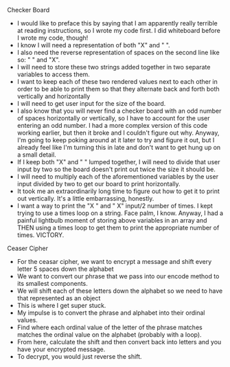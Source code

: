 Checker Board
- I would like to preface this by saying that I am apparently really terrible at reading instructions, so I wrote my code first. I did whiteboard before I wrote my code, though!
- I know I will need a representation of both "X" and " ".
- I also need the reverse representation of spaces on the second line like so: " " and "X".
- I will need to store these two strings added together in two separate variables to access them.
- I want to keep each of these two rendered values next to each other in order to be able to print them so that they alternate back and forth both vertically and horizontally
- I will need to get user input for the size of the board.
- I also know that you will never find a checker board with an odd number of spaces horizontally or vertically, so I have to account for the user entering an odd number. I had a  more complex version of this code working earlier, but then it broke and I couldn't figure out why. Anyway, I'm going to keep poking around at it later to try and figure it out, but I already feel like I'm turning this in late and don't want to get hung up on a small detail.
- If I keep both "X" and " " lumped together, I will need to divide that user input by two so the board doesn't print out twice the size it should be.
- I will need to multiply each of the aforementioned variables by the user input divided by two to get our board to print horizontally.
- It took me an extraordinarily long time to figure out how to get it to print out vertically. It's a little embarrassing, honestly.
- I want a way to print the "X " and " X" input/2 number of times. I kept trying to use a times loop on a string. Face palm, I know. Anyway, I had a painful lightbulb moment of storing above variables in an array and THEN using a times loop to get them to print the appropriate number of times. VICTORY.

Ceaser Cipher
- For the ceasar cipher, we want to encrypt a message and shift every letter 5 spaces down the alphabet
- We want to convert our phrase that we pass into our encode method to its smallest components.
- We will shift each of these letters down the alphabet so we need to have that represented as an object
- This is where I get super stuck.
- My impulse is to convert the phrase and alphabet into their ordinal values.
- Find where each ordinal value of the letter of the phrase matches matches the ordinal value on the alphabet (probably with a loop).
- From here, calculate the shift and then convert back into letters and you have your encrypted message.
- To decrypt, you would just reverse the shift.
